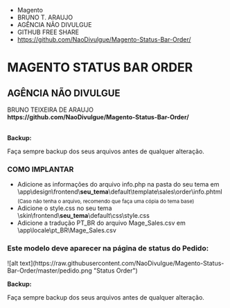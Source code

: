  * Magento
 * BRUNO T. ARAUJO
 * AGÊNCIA NÃO DIVULGUE
 * GITHUB FREE SHARE
 * https://github.com/NaoDivulgue/Magento-Status-Bar-Order/
 
<h1>MAGENTO STATUS BAR ORDER</h1>
<h2>AGÊNCIA NÃO DIVULGUE</h2>
BRUNO TEIXEIRA DE ARAUJO<br/>
<b>https://github.com/NaoDivulgue/Magento-Status-Bar-Order/</b>
<br/>
<br/>

<b>Backup:</b>
<p>Faça sempre backup dos seus arquivos antes de qualquer alteração.</p>

<h3>COMO IMPLANTAR</h3>
<ul>
	<li>Adicione as informações do arquivo info.php na pasta do seu tema em \app\design\frontend\<b>seu_tema</b>\default\template\sales\order\info.phtml <sub>(Caso não tenha o arquivo, recomendo que faça uma cópia do tema base)</sub></li>
	<li>Adicione o style.css no seu tema \skin\frontend\<b>seu_tema</b>\default\css\style.css</li>
	<li>Adicione a tradução PT_BR do arquivo Mage_Sales.csv em \app\locale\pt_BR\Mage_Sales.csv</li> 
</ul>
<h3>Este modelo deve aparecer na página de status do Pedido:</h3>
![alt text](https://raw.githubusercontent.com/NaoDivulgue/Magento-Status-Bar-Order/master/pedido.png "Status Order")


<b>Backup:</b>
<p>Faça sempre backup dos seus arquivos antes de qualquer alteração.</p>

